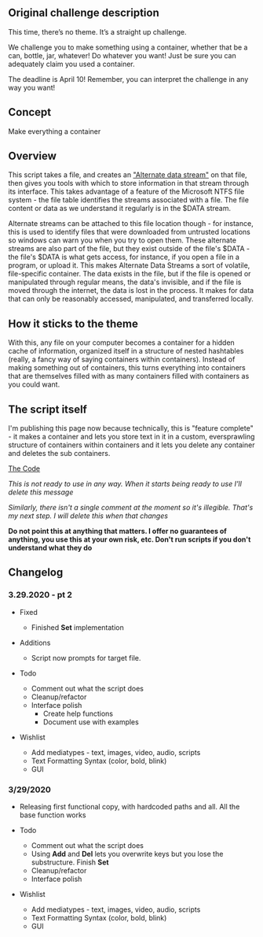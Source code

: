 ## Original challenge description

This time, there’s no theme. It’s a straight up challenge.

We challenge you to make something using a container, whether that be a can, bottle, jar, whatever! Do whatever you want! Just be sure you can adequately claim you used a container.

The deadline is April 10! Remember, you can interpret the challenge in any way you want!

## Concept

Make everything a container

## Overview

This script takes a file, and creates an ["Alternate data stream"](https://www.irongeek.com/i.php?page=security/altds) on that file, then gives you tools with which to store information in that stream through its interface. This takes advantage of a feature of the Microsoft NTFS file system - the file table identifies the streams associated with a file. The file content or data as we understand it regularly is in the $DATA stream. 

Alternate streams can be attached to this file location though - for instance, this is used to identify files that were downloaded from untrusted locations so windows can warn you when you try to open them. These alternate streams are also part of the file, but they exist outside of the file's $DATA - the file's $DATA is what gets access, for instance, if you open a file in a program, or upload it. This makes Alternate Data Streams a sort of volatile, file-specific container. The data exists in the file, but if the file is opened or manipulated through regular means, the data's invisible, and if the file is moved through the internet, the data is lost in the process. It makes for data that can only be reasonably accessed, manipulated, and transferred locally.

## How it sticks to the theme

With this, any file on your computer becomes a container for a hidden cache of information, organized itself in a structure of nested hashtables (really, a fancy way of saying containers within containers). Instead of making something out of containers, this turns everything into containers that are themselves filled with as many containers filled with containers as you could want.

## The script itself

I'm publishing this page now because technically, this is "feature complete" - it makes a container and lets you store text in it in a custom, eversprawling structure of containers within containers and it lets you delete any container and deletes the sub containers. 

[The Code](https://github.com/read-0nly/read-0nly.github.io/blob/master/Challenges/AniSoc/Apr2020-Container/ContainerChallenge.ps1)

*This is not ready to use in any way. When it starts being ready to use I'll delete this message*

*Similarly, there isn't a single comment at the moment so it's illegible. That's my next step. I will delete this when that changes*

**Do not point this at anything that matters. I offer no guarantees of anything, you use this at your own risk, etc. Don't run scripts if you don't understand what they do**

## Changelog
### 3.29.2020 - pt 2

- Fixed
  - Finished **Set** implementation
  
- Additions
  - Script now prompts for target file.
  
- Todo
  - Comment out what the script does
  - Cleanup/refactor
  - Interface polish
    - Create help functions
    - Document use with examples
  
- Wishlist
  - Add mediatypes - text, images, video, audio, scripts
  - Text Formatting Syntax (color, bold, blink)
  - GUI


### 3/29/2020
- Releasing first functional copy, with hardcoded paths and all. All the base function works
- Todo
  - Comment out what the script does
  - Using **Add** and **Del** lets you overwrite keys but you lose the substructure. Finish **Set**
  - Cleanup/refactor
  - Interface polish
  
- Wishlist
  - Add mediatypes - text, images, video, audio, scripts
  - Text Formatting Syntax (color, bold, blink)
  - GUI
